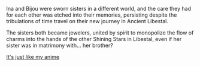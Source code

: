 <!-- title: Long Lost Sisters -->

Ina and Bijou were sworn sisters in a different world, and the care they had for each other was etched into their memories, persisting despite the tribulations of time travel on their new journey in Ancient Libestal.

The sisters both became jewelers, united by spirit to monopolize the flow of charms into the hands of the other Shining Stars in Libestal, even if her sister was in matrimony with... her brother?

[It's just like my anime](#embed:https://www.youtube.com/live/pEAXwijhfFY?si=DwzaRTHN81VxoI_I&t=9050)
